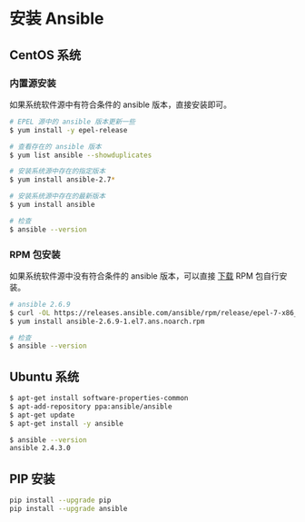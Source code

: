 # 安装 Ansible

## CentOS 系统

### 内置源安装

如果系统软件源中有符合条件的 ansible 版本，直接安装即可。

```sh
# EPEL 源中的 ansible 版本更新一些
$ yum install -y epel-release

# 查看存在的 ansible 版本
$ yum list ansible --showduplicates

# 安装系统源中存在的指定版本
$ yum install ansible-2.7*

# 安装系统源中存在的最新版本
$ yum install ansible

# 检查
$ ansible --version
```

### RPM 包安装

如果系统软件源中没有符合条件的 ansible 版本，可以直接 [下载](https://releases.ansible.com/ansible/rpm/release/epel-7-x86_64/) RPM 包自行安装。

```sh
# ansible 2.6.9
$ curl -OL https://releases.ansible.com/ansible/rpm/release/epel-7-x86_64/ansible-2.6.9-1.el7.ans.noarch.rpm
$ yum install ansible-2.6.9-1.el7.ans.noarch.rpm

# 检查
$ ansible --version
```

## Ubuntu 系统

```sh
$ apt-get install software-properties-common
$ apt-add-repository ppa:ansible/ansible
$ apt-get update
$ apt-get install -y ansible

$ ansible --version
ansible 2.4.3.0
```

## PIP 安装

```sh
pip install --upgrade pip
pip install --upgrade ansible
```